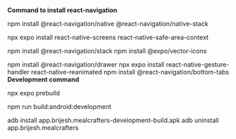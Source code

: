 **Command to install react-navigation**

npm install @react-navigation/native @react-navigation/native-stack

npx expo install react-native-screens react-native-safe-area-context

npm install @react-navigation/stack
npm install @expo/vector-icons

npm install @react-navigation/drawer
npx expo install react-native-gesture-handler react-native-reanimated
npm install @react-navigation/bottom-tabs
**Development command**

npx expo prebuild

npm run build:android:development

adb install app.brijesh.mealcrafters-development-build.apk
adb uninstall app.brijesh.mealcrafters
